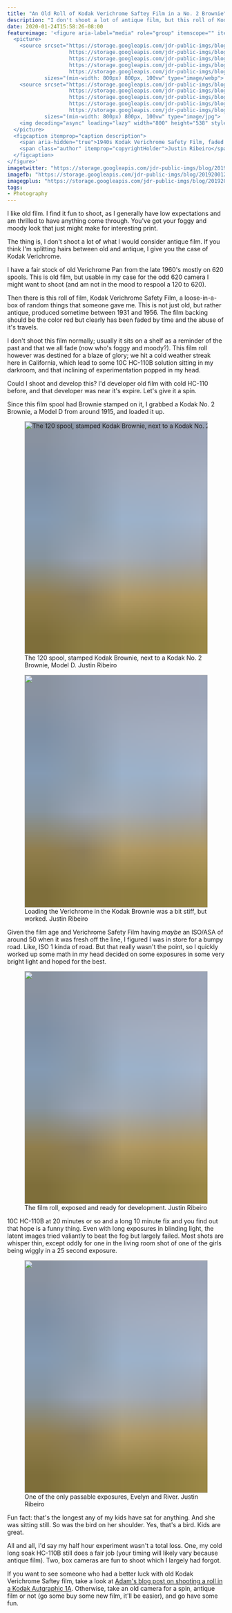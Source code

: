 ```yaml
---
title: "An Old Roll of Kodak Verichrome Saftey Film in a No. 2 Brownie"
description: "I don't shoot a lot of antique film, but this roll of Kodak Verichrome Safety Film from the 1940's was just destined to be run through an old Kodak box camera."
date: 2020-01-24T15:58:26-08:00
featureimage: '<figure aria-label="media" role="group" itemscope="" itemprop="associatedMedia" itemtype="http://schema.org/ImageObject">
  <picture>
    <source srcset="https://storage.googleapis.com/jdr-public-imgs/blog/2019200124-kodak-verichrome-ortho-640.webp 640w,
                    https://storage.googleapis.com/jdr-public-imgs/blog/2019200124-kodak-verichrome-ortho-800.webp 800w,
                    https://storage.googleapis.com/jdr-public-imgs/blog/2019200124-kodak-verichrome-ortho-1024.webp 1024w,
                    https://storage.googleapis.com/jdr-public-imgs/blog/2019200124-kodak-verichrome-ortho-1280.webp 1280w,
                    https://storage.googleapis.com/jdr-public-imgs/blog/2019200124-kodak-verichrome-ortho-1600.webp 1600w"
            sizes="(min-width: 800px) 800px, 100vw" type="image/webp">
    <source srcset="https://storage.googleapis.com/jdr-public-imgs/blog/2019200124-kodak-verichrome-ortho-640.jpg 640w,
                    https://storage.googleapis.com/jdr-public-imgs/blog/2019200124-kodak-verichrome-ortho-800.jpg 800w,
                    https://storage.googleapis.com/jdr-public-imgs/blog/2019200124-kodak-verichrome-ortho-1024.jpg 1024w,
                    https://storage.googleapis.com/jdr-public-imgs/blog/2019200124-kodak-verichrome-ortho-1280.jpg 1280w,
                    https://storage.googleapis.com/jdr-public-imgs/blog/2019200124-kodak-verichrome-ortho-1600.jpg 1600w"
            sizes="(min-width: 800px) 800px, 100vw" type="image/jpg">
    <img decoding="async" loading="lazy" width="800" height="538" style="background-size: cover; background-image: url(''data:image/svg+xml;charset=utf-8,%3Csvg xmlns=\''http%3A//www.w3.org/2000/svg\'' xmlns%3Axlink=\''http%3A//www.w3.org/1999/xlink\'' viewBox=\''0 0 1280 853\''%3E%3Cfilter id=\''b\'' color-interpolation-filters=\''sRGB\''%3E%3CfeGaussianBlur stdDeviation=\''.5\''%3E%3C/feGaussianBlur%3E%3CfeComponentTransfer%3E%3CfeFuncA type=\''discrete\'' tableValues=\''1 1\''%3E%3C/feFuncA%3E%3C/feComponentTransfer%3E%3C/filter%3E%3Cimage filter=\''url(%23b)\'' x=\''0\'' y=\''0\'' height=\''100%25\'' width=\''100%25\'' xlink%3Ahref=\''data%3Aimage/png;base64,iVBORw0KGgoAAAANSUhEUgAAAAkAAAAGCAIAAACepSOSAAAACXBIWXMAAC4jAAAuIwF4pT92AAAAs0lEQVQI1wGoAFf/AImSoJSer5yjs52ktp2luJuluKOpuJefsoCNowB+kKaOm66grL+krsCnsMGrt8m1u8mzt8OVoLIAhJqzjZ2tnLLLnLHJp7fNmpyjqbPCqLrRjqO7AIeUn5ultaWtt56msaSnroZyY4mBgLq7wY6TmwCRfk2Pf1uzm2WulV+xmV6rmGyQfFm3nWSBcEIAfm46jX1FkH5Djn5AmodGo49MopBLlIRBfG8yj/dfjF5frTUAAAAASUVORK5CYII=\''%3E%3C/image%3E%3C/svg%3E'');" src="https://storage.googleapis.com/jdr-public-imgs/blog/2019200124-kodak-verichrome-ortho-800.jpg" alt="1940s Kodak Verichrome Safety Film, faded but ready.">
  </picture>
  <figcaption itemprop="caption description">
    <span aria-hidden="true">1940s Kodak Verichrome Safety Film, faded but ready.</span>
    <span class="author" itemprop="copyrightHolder">Justin Ribeiro</span>
  </figcaption>
</figure>'
imagetwitter: "https://storage.googleapis.com/jdr-public-imgs/blog/2019200124-kodak-verichrome-ortho-800.jpg"
imagefb: "https://storage.googleapis.com/jdr-public-imgs/blog/2019200124-kodak-verichrome-ortho-800.jpg"
imagegplus: "https://storage.googleapis.com/jdr-public-imgs/blog/2019200124-kodak-verichrome-ortho-800.jpg"
tags:
- Photography
---
```


I like old film. I find it fun to shoot, as I generally have low expectations and am thrilled to have anything come through. You've got your foggy and moody look that just might make for interesting print.

The thing is, I don't shoot a lot of what I would consider antique film. If you think I'm splitting hairs between old and antique, I give you the case of Kodak Verichrome.

I have a fair stock of old Verichrome Pan from the late 1960's mostly on 620 spools. This is old film, but usable in my case for the odd 620 camera I might want to shoot (and am not in the mood to respool a 120 to 620).

Then there is this roll of film, Kodak Verichrome Safety Film, a loose-in-a-box of random things that someone gave me. This is not just old, but rather antique, produced sometime between 1931 and 1956. The film backing should be the color red but clearly has been faded by time and the abuse of it's travels.

I don't shoot this film normally; usually it sits on a shelf as a reminder of the past and that we all fade (now who's foggy and moody?). This film roll however was destined for a blaze of glory; we hit a cold weather streak here in California, which lead to some 10C HC-110B solution sitting in my darkroom, and that inclining of experimentation popped in my head.

Could I shoot and develop this? I'd developer old film with cold HC-110 before, and that developer was near it's expire. Let's give it a spin.

Since this film spool had Brownie stamped on it, I grabbed a Kodak No. 2 Brownie, a Model D from around 1915, and loaded it up.

<figure aria-label="media" role="group" itemscope="" itemprop="associatedMedia" itemtype="http://schema.org/ImageObject">
  <picture>
    <source srcset="https://storage.googleapis.com/jdr-public-imgs/blog/2019200124-kodak-brownie-and-verichrome-640.webp 640w,
                    https://storage.googleapis.com/jdr-public-imgs/blog/2019200124-kodak-brownie-and-verichrome-800.webp 800w,
                    https://storage.googleapis.com/jdr-public-imgs/blog/2019200124-kodak-brownie-and-verichrome-1024.webp 1024w,
                    https://storage.googleapis.com/jdr-public-imgs/blog/2019200124-kodak-brownie-and-verichrome-1280.webp 1280w,
                    https://storage.googleapis.com/jdr-public-imgs/blog/2019200124-kodak-brownie-and-verichrome-1600.webp 1600w"
            sizes="(min-width: 800px) 800px, 100vw" type="image/webp">
    <source srcset="https://storage.googleapis.com/jdr-public-imgs/blog/2019200124-kodak-brownie-and-verichrome-640.jpg 640w,
                    https://storage.googleapis.com/jdr-public-imgs/blog/2019200124-kodak-brownie-and-verichrome-800.jpg 800w,
                    https://storage.googleapis.com/jdr-public-imgs/blog/2019200124-kodak-brownie-and-verichrome-1024.jpg 1024w,
                    https://storage.googleapis.com/jdr-public-imgs/blog/2019200124-kodak-brownie-and-verichrome-1280.jpg 1280w,
                    https://storage.googleapis.com/jdr-public-imgs/blog/2019200124-kodak-brownie-and-verichrome-1600.jpg 1600w"
            sizes="(min-width: 800px) 800px, 100vw" type="image/jpg">
    <img decoding="async" loading="lazy" width="800" height="538" style="background-size: cover;
          background-image: url('data:image/svg+xml;charset=utf-8,%3Csvg xmlns=\'http%3A//www.w3.org/2000/svg\' xmlns%3Axlink=\'http%3A//www.w3.org/1999/xlink\' viewBox=\'0 0 1280 853\'%3E%3Cfilter id=\'b\' color-interpolation-filters=\'sRGB\'%3E%3CfeGaussianBlur stdDeviation=\'.5\'%3E%3C/feGaussianBlur%3E%3CfeComponentTransfer%3E%3CfeFuncA type=\'discrete\' tableValues=\'1 1\'%3E%3C/feFuncA%3E%3C/feComponentTransfer%3E%3C/filter%3E%3Cimage filter=\'url(%23b)\' x=\'0\' y=\'0\' height=\'100%25\' width=\'100%25\' xlink%3Ahref=\'data%3Aimage/png;base64,iVBORw0KGgoAAAANSUhEUgAAAAkAAAAGCAIAAACepSOSAAAACXBIWXMAAC4jAAAuIwF4pT92AAAAs0lEQVQI1wGoAFf/AImSoJSer5yjs52ktp2luJuluKOpuJefsoCNowB+kKaOm66grL+krsCnsMGrt8m1u8mzt8OVoLIAhJqzjZ2tnLLLnLHJp7fNmpyjqbPCqLrRjqO7AIeUn5ultaWtt56msaSnroZyY4mBgLq7wY6TmwCRfk2Pf1uzm2WulV+xmV6rmGyQfFm3nWSBcEIAfm46jX1FkH5Djn5AmodGo49MopBLlIRBfG8yj/dfjF5frTUAAAAASUVORK5CYII=\'%3E%3C/image%3E%3C/svg%3E');" src="https://storage.googleapis.com/jdr-public-imgs/blog/2019200124-kodak-brownie-and-verichrome-800.jpg" alt="The 120 spool, stamped Kodak Brownie, next to a Kodak No. 2 Brownie, Model D.">
  </picture>
  <figcaption itemprop="caption description">
    <span aria-hidden="true">The 120 spool, stamped Kodak Brownie, next to a Kodak No. 2 Brownie, Model D.</span>
    <span class="author" itemprop="copyrightHolder">Justin Ribeiro</span>
  </figcaption>
</figure>

<figure aria-label="media" role="group" itemscope="" itemprop="associatedMedia" itemtype="http://schema.org/ImageObject">
  <picture>
    <source srcset="https://storage.googleapis.com/jdr-public-imgs/blog/2019200124-kodak-brownie-and-verichrome-loading-640.webp 640w,
                    https://storage.googleapis.com/jdr-public-imgs/blog/2019200124-kodak-brownie-and-verichrome-loading-800.webp 800w,
                    https://storage.googleapis.com/jdr-public-imgs/blog/2019200124-kodak-brownie-and-verichrome-loading-1024.webp 1024w,
                    https://storage.googleapis.com/jdr-public-imgs/blog/2019200124-kodak-brownie-and-verichrome-loading-1280.webp 1280w,
                    https://storage.googleapis.com/jdr-public-imgs/blog/2019200124-kodak-brownie-and-verichrome-loading-1600.webp 1600w"
            sizes="(min-width: 800px) 800px, 100vw" type="image/webp">
    <source srcset="https://storage.googleapis.com/jdr-public-imgs/blog/2019200124-kodak-brownie-and-verichrome-loading-640.jpg 640w,
                    https://storage.googleapis.com/jdr-public-imgs/blog/2019200124-kodak-brownie-and-verichrome-loading-800.jpg 800w,
                    https://storage.googleapis.com/jdr-public-imgs/blog/2019200124-kodak-brownie-and-verichrome-loading-1024.jpg 1024w,
                    https://storage.googleapis.com/jdr-public-imgs/blog/2019200124-kodak-brownie-and-verichrome-loading-1280.jpg 1280w,
                    https://storage.googleapis.com/jdr-public-imgs/blog/2019200124-kodak-brownie-and-verichrome-loading-1600.jpg 1600w"
            sizes="(min-width: 800px) 800px, 100vw" type="image/jpg">
    <img decoding="async" loading="lazy" width="800" height="538" style="background-size: cover;
          background-image: url('data:image/svg+xml;charset=utf-8,%3Csvg xmlns=\'http%3A//www.w3.org/2000/svg\' xmlns%3Axlink=\'http%3A//www.w3.org/1999/xlink\' viewBox=\'0 0 1280 853\'%3E%3Cfilter id=\'b\' color-interpolation-filters=\'sRGB\'%3E%3CfeGaussianBlur stdDeviation=\'.5\'%3E%3C/feGaussianBlur%3E%3CfeComponentTransfer%3E%3CfeFuncA type=\'discrete\' tableValues=\'1 1\'%3E%3C/feFuncA%3E%3C/feComponentTransfer%3E%3C/filter%3E%3Cimage filter=\'url(%23b)\' x=\'0\' y=\'0\' height=\'100%25\' width=\'100%25\' xlink%3Ahref=\'data%3Aimage/png;base64,iVBORw0KGgoAAAANSUhEUgAAAAkAAAAGCAIAAACepSOSAAAACXBIWXMAAC4jAAAuIwF4pT92AAAAs0lEQVQI1wGoAFf/AImSoJSer5yjs52ktp2luJuluKOpuJefsoCNowB+kKaOm66grL+krsCnsMGrt8m1u8mzt8OVoLIAhJqzjZ2tnLLLnLHJp7fNmpyjqbPCqLrRjqO7AIeUn5ultaWtt56msaSnroZyY4mBgLq7wY6TmwCRfk2Pf1uzm2WulV+xmV6rmGyQfFm3nWSBcEIAfm46jX1FkH5Djn5AmodGo49MopBLlIRBfG8yj/dfjF5frTUAAAAASUVORK5CYII=\'%3E%3C/image%3E%3C/svg%3E');" src="https://storage.googleapis.com/jdr-public-imgs/blog/2019200124-kodak-brownie-and-verichrome-loading-800.jpg" alt="">
  </picture>
  <figcaption itemprop="caption description">
    <span aria-hidden="true">Loading the Verichrome in the Kodak Brownie was a bit stiff, but worked.</span>
    <span class="author" itemprop="copyrightHolder">Justin Ribeiro</span>
  </figcaption>
</figure>

Given the film age and Verichrome Safety Film having _maybe_ an ISO/ASA of around 50 when it was fresh off the line, I figured I was in store for a bumpy road. Like, ISO 1 kinda of road. But that really wasn't the point, so I quickly worked up some math in my head decided on some exposures in some very bright light and hoped for the best.

<figure aria-label="media" role="group" itemscope="" itemprop="associatedMedia" itemtype="http://schema.org/ImageObject">
  <picture>
    <source srcset="https://storage.googleapis.com/jdr-public-imgs/blog/2019200124-kodak-brownie-and-verichrome-exposed-640.webp 640w,
                    https://storage.googleapis.com/jdr-public-imgs/blog/2019200124-kodak-brownie-and-verichrome-exposed-800.webp 800w,
                    https://storage.googleapis.com/jdr-public-imgs/blog/2019200124-kodak-brownie-and-verichrome-exposed-1024.webp 1024w,
                    https://storage.googleapis.com/jdr-public-imgs/blog/2019200124-kodak-brownie-and-verichrome-exposed-1280.webp 1280w,
                    https://storage.googleapis.com/jdr-public-imgs/blog/2019200124-kodak-brownie-and-verichrome-exposed-1600.webp 1600w"
            sizes="(min-width: 800px) 800px, 100vw" type="image/webp">
    <source srcset="https://storage.googleapis.com/jdr-public-imgs/blog/2019200124-kodak-brownie-and-verichrome-exposed-640.jpg 640w,
                    https://storage.googleapis.com/jdr-public-imgs/blog/2019200124-kodak-brownie-and-verichrome-exposed-800.jpg 800w,
                    https://storage.googleapis.com/jdr-public-imgs/blog/2019200124-kodak-brownie-and-verichrome-exposed-1024.jpg 1024w,
                    https://storage.googleapis.com/jdr-public-imgs/blog/2019200124-kodak-brownie-and-verichrome-exposed-1280.jpg 1280w,
                    https://storage.googleapis.com/jdr-public-imgs/blog/2019200124-kodak-brownie-and-verichrome-exposed-1600.jpg 1600w"
            sizes="(min-width: 800px) 800px, 100vw" type="image/jpg">
    <img decoding="async" loading="lazy" width="800" height="538" style="background-size: cover;
          background-image: url('data:image/svg+xml;charset=utf-8,%3Csvg xmlns=\'http%3A//www.w3.org/2000/svg\' xmlns%3Axlink=\'http%3A//www.w3.org/1999/xlink\' viewBox=\'0 0 1280 853\'%3E%3Cfilter id=\'b\' color-interpolation-filters=\'sRGB\'%3E%3CfeGaussianBlur stdDeviation=\'.5\'%3E%3C/feGaussianBlur%3E%3CfeComponentTransfer%3E%3CfeFuncA type=\'discrete\' tableValues=\'1 1\'%3E%3C/feFuncA%3E%3C/feComponentTransfer%3E%3C/filter%3E%3Cimage filter=\'url(%23b)\' x=\'0\' y=\'0\' height=\'100%25\' width=\'100%25\' xlink%3Ahref=\'data%3Aimage/png;base64,iVBORw0KGgoAAAANSUhEUgAAAAkAAAAGCAIAAACepSOSAAAACXBIWXMAAC4jAAAuIwF4pT92AAAAs0lEQVQI1wGoAFf/AImSoJSer5yjs52ktp2luJuluKOpuJefsoCNowB+kKaOm66grL+krsCnsMGrt8m1u8mzt8OVoLIAhJqzjZ2tnLLLnLHJp7fNmpyjqbPCqLrRjqO7AIeUn5ultaWtt56msaSnroZyY4mBgLq7wY6TmwCRfk2Pf1uzm2WulV+xmV6rmGyQfFm3nWSBcEIAfm46jX1FkH5Djn5AmodGo49MopBLlIRBfG8yj/dfjF5frTUAAAAASUVORK5CYII=\'%3E%3C/image%3E%3C/svg%3E');" src="https://storage.googleapis.com/jdr-public-imgs/blog/2019200124-kodak-brownie-and-verichrome-exposed-800.jpg" alt="">
  </picture>
  <figcaption itemprop="caption description">
    <span aria-hidden="true">The film roll, exposed and ready for development.</span>
    <span class="author" itemprop="copyrightHolder">Justin Ribeiro</span>
  </figcaption>
</figure>

10C HC-110B at 20 minutes or so and a long 10 minute fix and you find out that hope is a funny thing. Even with long exposures in blinding light, the latent images tried valiantly to beat the fog but largely failed. Most shots are whisper thin, except oddly for one in the living room shot of one of the girls being wiggly in a 25 second exposure.

<figure aria-label="media" role="group" itemscope="" itemprop="associatedMedia" itemtype="http://schema.org/ImageObject">
  <picture>
    <source srcset="https://storage.googleapis.com/jdr-public-imgs/blog/2019200124-verichrome-developed-sorta-640.webp 640w,
                    https://storage.googleapis.com/jdr-public-imgs/blog/2019200124-verichrome-developed-sorta-800.webp 800w,
                    https://storage.googleapis.com/jdr-public-imgs/blog/2019200124-verichrome-developed-sorta-1024.webp 1024w,
                    https://storage.googleapis.com/jdr-public-imgs/blog/2019200124-verichrome-developed-sorta-1280.webp 1280w,
                    https://storage.googleapis.com/jdr-public-imgs/blog/2019200124-verichrome-developed-sorta-1600.webp 1600w"
            sizes="(min-width: 800px) 800px, 100vw" type="image/webp">
    <source srcset="https://storage.googleapis.com/jdr-public-imgs/blog/2019200124-verichrome-developed-sorta-640.jpg 640w,
                    https://storage.googleapis.com/jdr-public-imgs/blog/2019200124-verichrome-developed-sorta-800.jpg 800w,
                    https://storage.googleapis.com/jdr-public-imgs/blog/2019200124-verichrome-developed-sorta-1024.jpg 1024w,
                    https://storage.googleapis.com/jdr-public-imgs/blog/2019200124-verichrome-developed-sorta-1280.jpg 1280w,
                    https://storage.googleapis.com/jdr-public-imgs/blog/2019200124-verichrome-developed-sorta-1600.jpg 1600w"
            sizes="(min-width: 800px) 800px, 100vw" type="image/jpg">
    <img decoding="async" loading="lazy" width="800" height="538" style="background-size: cover;
          background-image: url('data:image/svg+xml;charset=utf-8,%3Csvg xmlns=\'http%3A//www.w3.org/2000/svg\' xmlns%3Axlink=\'http%3A//www.w3.org/1999/xlink\' viewBox=\'0 0 1280 853\'%3E%3Cfilter id=\'b\' color-interpolation-filters=\'sRGB\'%3E%3CfeGaussianBlur stdDeviation=\'.5\'%3E%3C/feGaussianBlur%3E%3CfeComponentTransfer%3E%3CfeFuncA type=\'discrete\' tableValues=\'1 1\'%3E%3C/feFuncA%3E%3C/feComponentTransfer%3E%3C/filter%3E%3Cimage filter=\'url(%23b)\' x=\'0\' y=\'0\' height=\'100%25\' width=\'100%25\' xlink%3Ahref=\'data%3Aimage/png;base64,iVBORw0KGgoAAAANSUhEUgAAAAkAAAAGCAIAAACepSOSAAAACXBIWXMAAC4jAAAuIwF4pT92AAAAs0lEQVQI1wGoAFf/AImSoJSer5yjs52ktp2luJuluKOpuJefsoCNowB+kKaOm66grL+krsCnsMGrt8m1u8mzt8OVoLIAhJqzjZ2tnLLLnLHJp7fNmpyjqbPCqLrRjqO7AIeUn5ultaWtt56msaSnroZyY4mBgLq7wY6TmwCRfk2Pf1uzm2WulV+xmV6rmGyQfFm3nWSBcEIAfm46jX1FkH5Djn5AmodGo49MopBLlIRBfG8yj/dfjF5frTUAAAAASUVORK5CYII=\'%3E%3C/image%3E%3C/svg%3E');" src="https://storage.googleapis.com/jdr-public-imgs/blog/2019200124-verichrome-developed-sorta-800.jpg" alt="">
  </picture>
  <figcaption itemprop="caption description">
    <span aria-hidden="true">One of the only passable exposures, Evelyn and River.</span>
    <span class="author" itemprop="copyrightHolder">Justin Ribeiro</span>
  </figcaption>
</figure>

Fun fact: that's the longest any of my kids have sat for anything. And she was sitting still. So was the bird on her shoulder. Yes, that's a bird. Kids are great.

All and all, I'd say my half hour experiment wasn't a total loss. One, my cold long soak HC-110B still does a fair job (your timing will likely vary because antique film). Two, box cameras are fun to shoot which I largely had forgot.

If you want to see someone who had a better luck with old Kodak Verichrome Saftey film, take a look at [Adam's blog post on shooting a roll in a Kodak Autgraphic 1A](http://quirkyguywithacamera.blogspot.com/2016/12/film-fun-folio-28-kodak-autographic-1a.html). Otherwise, take an old camera for a spin, antique film or not (go some buy some new film, it'll be easier), and go have some fun.
